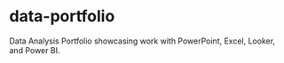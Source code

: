 # data-portfolio
Data Analysis Portfolio showcasing work with PowerPoint, Excel, Looker, and Power BI.
